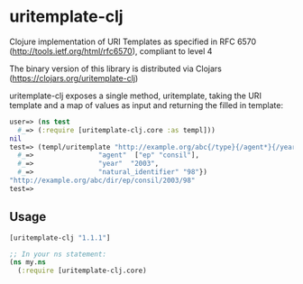 uritemplate-clj
===============

Clojure implementation of URI Templates as specified in RFC 6570 (http://tools.ietf.org/html/rfc6570), compliant to level 4

The binary version of this library is distributed via Clojars (https://clojars.org/uritemplate-clj)

uritemplate-clj exposes a single method, uritemplate, taking the URI template and a map of values as input and returning the filled in template:

```clojure
user=> (ns test
  #_=> (:require [uritemplate-clj.core :as templ]))
nil
test=> (templ/uritemplate "http://example.org/abc{/type}{/agent*}{/year}{/natural_identifier,version,language}" {"type" "dir", 
  #_=>                "agent"  ["ep" "consil"], 
  #_=>                "year"  "2003",
  #_=>                "natural_identifier" "98"})
"http://example.org/abc/dir/ep/consil/2003/98"
test=> 
```

## Usage

```clojure
[uritemplate-clj "1.1.1"]

;; In your ns statement:
(ns my.ns
  (:require [uritemplate-clj.core)
```
